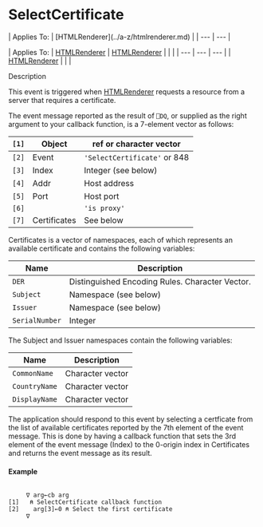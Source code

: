 




<h1 class="heading"><span class="name">SelectCertificate</span></h1>
| Applies To: | [HTMLRenderer](../a-z/htmlrenderer.md) |
| --- | ---  |

| Applies To: | [HTMLRenderer](../a-z/htmlrenderer.md) | [HTMLRenderer](../a-z/htmlrenderer.md) |  |  |
| --- | --- | ---  |
| [HTMLRenderer](../a-z/htmlrenderer.md) |  |  |


Description


This event is triggered when [HTMLRenderer](../a-z/htmlrenderer.md) requests a resource from a server that requires a certificate.




The event message reported as the result of `⎕DQ`, or supplied as the right argument to your callback function, is a 7-element vector as follows:

| `[1]` | Object | ref or character vector |
| --- | --- | ---  |
| `[2]` | Event | `'SelectCertificate'` or 848 |
| `[3]` | Index | Integer (see below) |
| `[4]` | Addr | Host address |
| `[5]` | Port | Host port |
| `[6]` |  | `'is proxy'` |
| `[7]` | Certificates | See below |




Certificates is a vector of namespaces, each of which represents an available certificate and contains the following variables:

| Name | Description |
| --- | ---  |
| `DER` | Distinguished Encoding Rules. Character Vector. |
| `Subject` | Namespace (see below) |
| `Issuer` | Namespace (see below) |
| `SerialNumber` | Integer |




The Subject and Issuer namespaces contain the following variables:

| Name | Description |
| --- | ---  |
| `CommonName` | Character vector |
| `CountryName` | Character vector |
| `DisplayName` | Character vector |



The application should respond to this event by selecting a certficate from the list of available certificates reported by the 7th element of the event message. This is done by having a callback function that sets the 3rd element of the event message (Index) to the 0-origin index in Certificates and returns the event message as its result.

#### Example
```apl

     ∇ arg←cb arg
[1]   ⍝ SelectCertificate callback function
[2]    arg[3]←0 ⍝ Select the first certificate
     ∇
```


